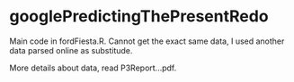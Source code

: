 # googlePredictingThePresentRedo

Main code in fordFiesta.R. Cannot get the exact same data, I used another data parsed online as substitude.

More details about data, read P3Report...pdf.
